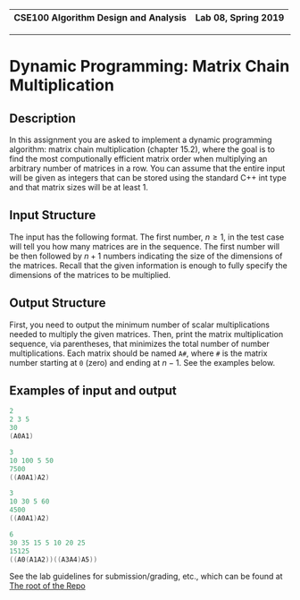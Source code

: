 | CSE100 Algorithm Design and Analysis | Lab 08, Spring 2019 |
| -- | -- |

---

# Dynamic Programming: Matrix Chain Multiplication

## Description

In this assignment you are asked to implement a dynamic programming algorithm: matrix chain multiplication (chapter 15.2), where the goal is to find the most computionally efficient matrix order when multiplying an arbitrary number of matrices in a row. You can assume that the entire input will be given as integers that can be stored using the standard C++ int type and that matrix sizes will be at least 1.

## Input Structure

The input has the following format. The first number, $n \geq 1$, in the test case will tell you how many matrices are in the sequence. The first number will be then followed by $n + 1$ numbers indicating the size of the dimensions of the matrices. Recall that the given information is enough to fully specify the dimensions of the matrices to be multiplied.

## Output Structure

First, you need to output the minimum number of scalar multiplications needed to multiply the given matrices. Then, print the matrix multiplication sequence, via parentheses, that minimizes the total number of number multiplications. Each matrix should be named `A#`, where `#` is the matrix number starting at `0` (zero) and ending at $n-1$. See the examples below.

## Examples of input and output

```c++
2
2 3 5
30
(A0A1)

3
10 100 5 50
7500
((A0A1)A2)

3
10 30 5 60
4500
((A0A1)A2)

6
30 35 15 5 10 20 25
15125
((A0(A1A2))((A3A4)A5))
```


See the lab guidelines for submission/grading, etc., which can be found at [The root of the Repo](https://github.com/adriandarian/CSE100/Labs)

